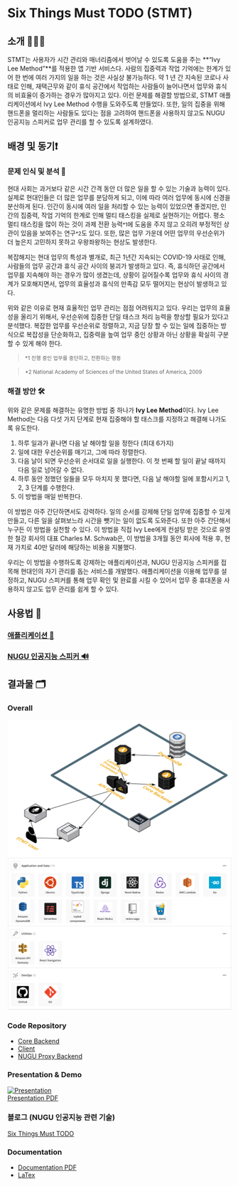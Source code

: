 # Six Things Must TODO (STMT)

## 소개 💁🏻‍♂️

STMT는 사용자가 시간 관리와 매너리즘에서 벗어날 수 있도록 도움을 주는 **“Ivy Lee Method”**를 적용한 앱 기반 서비스다. 사람의 집중력과 작업 기억에는 한계가 있어 한 번에 여러 가지의 일을 하는 것은 사실상 불가능하다. 약 1 년 간 지속된 코로나 사태로 인해, 재택근무와 같이 휴식 공간에서 작업하는 사람들이 늘어나면서 업무와 휴식의 비효율이 증가하는 경우가 많아지고 있다. 이런 문제를 해결할 방법으로, STMT 애플리케이션에서 Ivy Lee Method 수행을 도와주도록 만들었다. 또한, 일의 집중을 위해 핸드폰을 멀리하는 사람들도 있다는 점을 고려하여 핸드폰을 사용하지 않고도 NUGU 인공지능 스피커로 업무 관리를 할 수 있도록 설계하였다.

## 배경 및 동기❗️

### **문제 인식 및 분석 🔎**

현대 사회는 과거보다 같은 시간 간격 동안 더 많은 일을 할 수 있는 기술과 능력이 있다. 실제로 현대인들은 더 많은 업무를 분담하게 되고, 이에 따라 여러 업무에 동시에 신경을 분산하게 된다. 인간이 동시에 여러 일을 처리할 수 있는 능력이 있었으면 좋겠지만, 인간의 집중력, 작업 기억의 한계로 인해 멀티 태스킹을 실제로 실현하기는 어렵다. 평소 멀티 태스킹을 많이 하는 것이 과제 전환 능력<small>\*1</small>에 도움을 주지 않고 오히려 부정적인 상관이 있음을 보여주는 연구<small>\*2</small>도 있다. 또한, 많은 업무 가운데 어떤 업무의 우선순위가 더 높은지 고민하지 못하고 우왕좌왕하는 현상도 발생한다.

복잡해지는 현대 업무의 특성과 별개로, 최근 1년간 지속되는 COVID-19 사태로 인해, 사람들의 업무 공간과 휴식 공간 사이의 붕괴가 발생하고 있다. 즉, 휴식하던 공간에서 업무를 지속해야 하는 경우가 많이 생겼는데, 상황이 길어질수록 업무와 휴식 사이의 경계가 모호해지면서, 업무의 효율성과 휴식의 만족감 모두 떨어지는 현상이 발생하고 있다.

위와 같은 이유로 현재 효율적인 업무 관리는 점점 어려워지고 있다. 우리는 업무의 효율성을 올리기 위해서, 우선순위에 집중한 단일 태스크 처리 능력을 향상할 필요가 있다고 분석했다. 복잡한 업무를 우선순위로 정렬하고, 지금 당장 할 수 있는 일에 집중하는 방식으로 복잡성을 단순화하고, 집중력을 높여 업무 중인 상황과 아닌 상황을 확실히 구분할 수 있게 해야 한다.

> <small> *1 진행 중인 업무를 중단하고, 전환하는 행동 </small>

> <small> *2 National Academy of Sciences of the United States of America, 2009 </small>

### 해결 방안 🛠

위와 같은 문제를 해결하는 유명한 방법 중 하나가 **Ivy Lee Method**이다. Ivy Lee Method는 다음 다섯 가지 단계로 현재 집중해야 할 태스크를 지정하고 해결해 나가도록 유도한다.

1. 하루 일과가 끝나면 다음 날 해야할 일을 정한다 (최대 6가지)
2. 일에 대한 우선순위를 매기고, 그에 따라 정렬한다.
3. 다음 날이 되면 우선순위 순서대로 일을 실행한다. 이 첫 번째 할 일이 끝날 때까지 다음 일로 넘어갈 수 없다.
4. 하루 동안 정했던 일들을 모두 마치지 못 했다면, 다음 날 해야할 일에 포함시키고 1, 2, 3 단계를 수행한다.
5. 이 방법을 매일 반복한다.

이 방법은 아주 간단하면서도 강력하다. 일의 순서를 강제해 단일 업무에 집중할 수 있게 만들고, 다른 일을 살펴보느라 시간을 뺏기는 일이 없도록 도와준다. 또한 아주 간단해서 누구든 이 방법을 실천할 수 있다. 이 방법을 직접 Ivy Lee에게 컨설팅 받은 것으로 유명한 철강 회사의 대표 Charles M. Schwab은, 이 방법을 3개월 동안 회사에 적용 후, 현재 가치로 40만 달러에 해당하는 비용을 지불했다. 

우리는 이 방법을 수행하도록 강제하는 애플리케이션과, NUGU 인공지능 스피커를 접목해 현대인의 자기 관리를 돕는 서비스를 개발했다. 애플리케이션을 이용해 업무를 설정하고, NUGU 스피커를 통해 업무 확인 및 완료를 시킬 수 있어서 업무 중 휴대폰을 사용하지 않고도 업무 관리를 쉽게 할 수 있다.

## 사용법 🚀

### [애플리케이션 📱](./USAGE_APP.md)

### [NUGU 인공지능 스피커 🔊](./USAGE_NUGU.md)

## 결과물 🗂

### Overall

![cloud-architecture](./images/cloud-architecture.png)
![stack](./images/stack.png)

### Code Repository
- [Core Backend](https://github.com/6-things-must-to-do/backend)
- [Client](https://github.com/6-things-must-to-do/app)
- [NUGU Proxy Backend](https://github.com/6-things-must-to-do/proxy)

### Presentation & Demo
[![Presentation](https://img.youtube.com/vi/oHk4ebIAX-M/0.jpg)](https://www.youtube.com/watch?v=oHk4ebIAX-M)  
[Presentation PDF](./pdf/presentation.pdf)  

### 블로그 (NUGU 인공지능 관련 기술)

[Six Things Must TODO](https://6-things-must-to-do.github.io/docs/about/)

### Documentation
- [Documentation PDF](./pdf/STMT.pdf)
- [LaTex](./tex/6%20things%20must%20to%20do.tex)